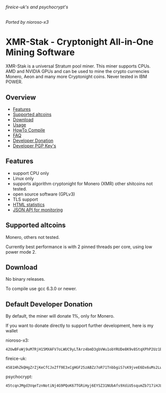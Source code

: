 ###### fireice-uk's and psychocrypt's
###### Ported by nioroso-x3 

# XMR-Stak - Cryptonight All-in-One Mining Software

XMR-Stak is a universal Stratum pool miner. This miner supports CPUs.
AMD and NVIDIA GPUs and can be used to mine the crypto currencies Monero, Aeon and many more Cryptonight coins. Never tested in IBM POWER.


## Overview
* [Features](#features)
* [Supported altcoins](#supported-altcoins)
* [Download](#download)
* [Usage](doc/usage.md)
* [HowTo Compile](doc/compile.md)
* [FAQ](doc/FAQ.md)
* [Developer Donation](#default-developer-donation)
* [Developer PGP Key's](doc/pgp_keys.md)

## Features

- support CPU only
- Linux only 
- supports algorithm cryptonight for Monero (XMR) other shitcoins not tested.
- open source software (GPLv3)
- TLS support
- [HTML statistics](doc/usage.md#html-and-json-api-report-configuraton)
- [JSON API for monitoring](doc/usage.md#html-and-json-api-report-configuraton)

## Supported altcoins

Monero, others not tested.

Currently best performance is with 2 pinned threads per core, using low power mode 2.

## Download

No binary releases.

To compile use gcc 6.3.0 or newer.

## Default Developer Donation

By default, the miner will donate 1%, only for Monero.

If you want to donate directly to support further development, here is my wallet

nioroso-x3:
```
42UwBFuWj9uM7RjH15MXAFV7oLWUC9yLTArz4bmD3gbVWu1obYRUDe8K9v8StqXPhP2Uz1BJZgDQTUVhvT1cHFMBHA6aPg2
```

fireice-uk:
```
4581HhZkQHgZrZjKeCfCJxZff9E3xCgHGF25zABZz7oR71TnbbgiS7sK9jveE6Dx6uMs2LwszDuvQJgRZQotdpHt1fTdDhk
```

psychocrypt:
```
45tcqnJMgd3VqeTznNotiNj4G9PQoK67TGRiHyj6EYSZ31NUbAfs9XdiU5squmZb717iHJLxZv3KfEw8jCYGL5wa19yrVCn
```
